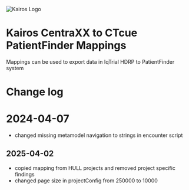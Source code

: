 ![Kairos Logo](https://kairos.de/wp-content/uploads/2023/11/bildschirm_KAIROS_RGB_einfach-e1699976791799.png "Kairos Logo")

Kairos CentraXX to CTcue PatientFinder Mappings
========================

Mappings can be used to export data in IqTrial HDRP to PatientFinder system

# Change log

# 2024-04-07
* changed missing metamodel navigation to strings in encounter script

## 2025-04-02
* copied mapping from HULL projects and removed project specific findings
* changed page size in projectConfig from 250000 to 10000
